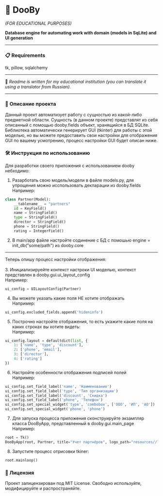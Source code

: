 # 🐹 DooBy 
*(FOR EDUCATIONAL PURPOSES)*  

**Database engine for automating work with domain (models in SqLite) and UI generation**

---

### 📋 Requirements
tk, pillow, sqlalchemy

---

📄 *Readme is written for my educational institution (you can translate it using a translator from Russian).*

---

### 📖 **Описание проекта**
Данный проект автоматизует работу с сущностью из какой-либо предметной области. Сущность (в данном проекте) представлят из себя описанный с помощью dooby.fields объект, хранящийся в БД SQLite. Библиотека автоматически генерирует GUI (tkinter) для работы с этой модeлью, но вы можете предоставить свои настройки для отображения GUI по вашему усмотрению, процесс настройки GUI будет описан ниже.

### 🛠️ Инструкция по использованию
Для разработки своего приложения с использованием dooby небходимо:
1. Разарботать свою модель/модели в файле models.py, для упрощения можно исспользовать декларации из dooby.fields
   <br>Например:
```Python
class Partner(Model):
    __tablename__ = "partners"
    id = KeyField()
    name = StringField()
    type = StringField()
    director = StringField()
    phone = StringField()
    rating = IntegerField()
```

2. В main/app файле настройте содинение с БД с помошью engine = init_db("some/path") из dooby.core
---
Теперь опишу процесс настройки отображения:<br><br>
3. Инициализируейте контекст настроки UI моделью, контекст представлен в dooby.gui.ui_layout_config 
   <br>Например:
```Python
ui_config = UILayoutConfig(Partner)
```
4. Вы можете указать какие поля НЕ хотите отображать
   <br>Например:
```Python
ui_config.excluded_fields.append('hideninfo')
```
5. Построчно настройте отображения, то есть укажите какие поля на каких строках вы хотите видеть:
  <br>Например:
```Python
ui_config.layout = defaultdict(list, {
    1: ['name', 'type', 'discount'],
    2: ['phone', 'email'],
    3: ['director'],
    4: ['rating']
})
```
6. Настройте особенности отображения подписей полей
   <br>Например:
```Python
ui_config.set_field_label('name', 'Наименование')
ui_config.set_field_label('type', 'Тип организации')
ui_config.set_field_label('discount', 'Скидка')
ui_config.set_field_label('phone', 'Телефон')
ui_config.set_special_widget('type', 'combobox', ['ООО', 'ИП', 'АО'])
ui_config.set_special_widget('phone', 'phone')
```
7. Для запуска процесса приложения сконструируйте экзампляр класса DooByApp, представленный в dooby.gui.main_page
   <br>Например:
```Python
root = Tk()
DooByApp(root, Partner, title="Учет партнёров", logo_path="resources//logo.png", ui_config=ui_config)
```
8. Запустите процесс отрисовки tkiner:
```Python
root.mainloop()
```


### 📜 Лицензия
Проект залицензирован под MIT License. Свободно используйте, модифицируйте и распространяйте.
